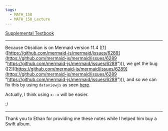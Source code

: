 ```yaml
---
tags:
  - MATH_158
  - MATH_158_Lecture
---
```

[Supplemental Textbook](https://cseweb.ucsd.edu/~dakane/Math154/154-textbook.pdf)

---
Because Obsidian is on Mermaid version 11.4 ([1]([https://github.com/mermaid-js/mermaid/issues/6289](https://github.com/mermaid-js/mermaid/issues/6289 "https://github.com/mermaid-js/mermaid/issues/6289"))), we get the bug ([2]([https://github.com/mermaid-js/mermaid/issues/6289](https://github.com/mermaid-js/mermaid/issues/6289 "https://github.com/mermaid-js/mermaid/issues/6289"))), and so we can fix this by using `dataviewjs` as seen [here](https://forum.obsidian.md/t/use-updated-version-of-mermaid-js-with-dataviewjs/58748).

Actually, I think using `x--x` will be easier. 

:/ 


---
Thank you to Ethan for providing me these notes while I helped him buy a Swift album.